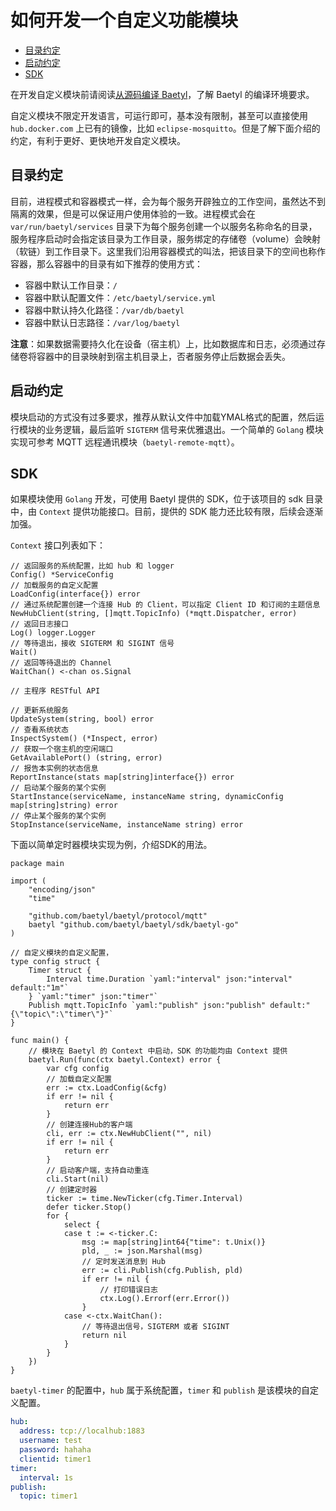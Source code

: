 # 如何开发一个自定义功能模块

- [目录约定](#目录约定)
- [启动约定](#启动约定)
- [SDK](#sdk)

在开发自定义模块前请阅读[从源码编译 Baetyl](../setup/Build-from-Source.md)，了解 Baetyl 的编译环境要求。

自定义模块不限定开发语言，可运行即可，基本没有限制，甚至可以直接使用 `hub.docker.com` 上已有的镜像，比如 `eclipse-mosquitto`。但是了解下面介绍的约定，有利于更好、更快地开发自定义模块。

## 目录约定

目前，进程模式和容器模式一样，会为每个服务开辟独立的工作空间，虽然达不到隔离的效果，但是可以保证用户使用体验的一致。进程模式会在 `var/run/baetyl/services` 目录下为每个服务创建一个以服务名称命名的目录，服务程序启动时会指定该目录为工作目录，服务绑定的存储卷（volume）会映射（软链）到工作目录下。这里我们沿用容器模式的叫法，把该目录下的空间也称作容器，那么容器中的目录有如下推荐的使用方式：

- 容器中默认工作目录：`/`
- 容器中默认配置文件：`/etc/baetyl/service.yml`
- 容器中默认持久化路径：`/var/db/baetyl`
- 容器中默认日志路径：`/var/log/baetyl`

**注意**：如果数据需要持久化在设备（宿主机）上，比如数据库和日志，必须通过存储卷将容器中的目录映射到宿主机目录上，否者服务停止后数据会丢失。

## 启动约定

模块启动的方式没有过多要求，推荐从默认文件中加载YMAL格式的配置，然后运行模块的业务逻辑，最后监听 `SIGTERM` 信号来优雅退出。一个简单的 `Golang` 模块实现可参考 MQTT 远程通讯模块（`baetyl-remote-mqtt`）。

## SDK

如果模块使用 `Golang` 开发，可使用 Baetyl 提供的 SDK，位于该项目的 sdk 目录中，由 `Context` 提供功能接口。目前，提供的 SDK 能力还比较有限，后续会逐渐加强。

`Context` 接口列表如下：

```golang
// 返回服务的系统配置，比如 hub 和 logger
Config() *ServiceConfig
// 加载服务的自定义配置
LoadConfig(interface{}) error
// 通过系统配置创建一个连接 Hub 的 Client，可以指定 Client ID 和订阅的主题信息
NewHubClient(string, []mqtt.TopicInfo) (*mqtt.Dispatcher, error)
// 返回日志接口
Log() logger.Logger
// 等待退出，接收 SIGTERM 和 SIGINT 信号
Wait()
// 返回等待退出的 Channel
WaitChan() <-chan os.Signal

// 主程序 RESTful API

// 更新系统服务
UpdateSystem(string, bool) error
// 查看系统状态
InspectSystem() (*Inspect, error)
// 获取一个宿主机的空闲端口
GetAvailablePort() (string, error)
// 报告本实例的状态信息
ReportInstance(stats map[string]interface{}) error
// 启动某个服务的某个实例
StartInstance(serviceName, instanceName string, dynamicConfig map[string]string) error
// 停止某个服务的某个实例
StopInstance(serviceName, instanceName string) error
```

下面以简单定时器模块实现为例，介绍SDK的用法。

```golang
package main

import (
	"encoding/json"
	"time"

	"github.com/baetyl/baetyl/protocol/mqtt"
	baetyl "github.com/baetyl/baetyl/sdk/baetyl-go"
)

// 自定义模块的自定义配置，
type config struct {
	Timer struct {
		Interval time.Duration `yaml:"interval" json:"interval" default:"1m"`
	} `yaml:"timer" json:"timer"`
	Publish mqtt.TopicInfo `yaml:"publish" json:"publish" default:"{\"topic\":\"timer\"}"`
}

func main() {
	// 模块在 Baetyl 的 Context 中启动，SDK 的功能均由 Context 提供
	baetyl.Run(func(ctx baetyl.Context) error {
		var cfg config
		// 加载自定义配置
		err := ctx.LoadConfig(&cfg)
		if err != nil {
			return err
		}
		// 创建连接Hub的客户端
		cli, err := ctx.NewHubClient("", nil)
		if err != nil {
			return err
		}
		// 启动客户端，支持自动重连
		cli.Start(nil)
		// 创建定时器
		ticker := time.NewTicker(cfg.Timer.Interval)
		defer ticker.Stop()
		for {
			select {
			case t := <-ticker.C:
				msg := map[string]int64{"time": t.Unix()}
				pld, _ := json.Marshal(msg)
				// 定时发送消息到 Hub
				err := cli.Publish(cfg.Publish, pld)
				if err != nil {
					// 打印错误日志
					ctx.Log().Errorf(err.Error())
				}
			case <-ctx.WaitChan():
				// 等待退出信号，SIGTERM 或者 SIGINT
				return nil
			}
		}
	})
}
```

`baetyl-timer` 的配置中，`hub` 属于系统配置，`timer` 和 `publish` 是该模块的自定义配置。

```yaml
hub:
  address: tcp://localhub:1883
  username: test
  password: hahaha
  clientid: timer1
timer:
  interval: 1s
publish:
  topic: timer1
```
